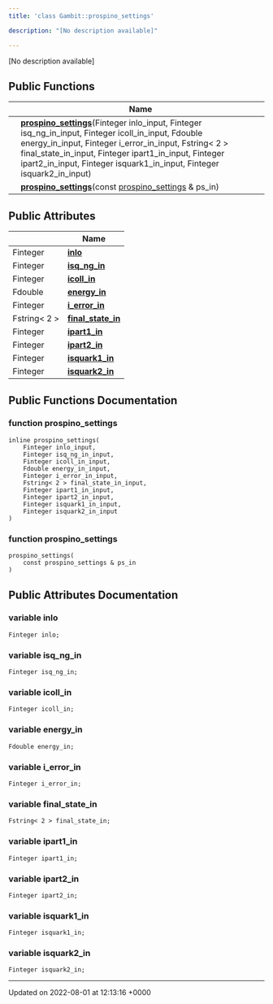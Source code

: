 ```yaml
---
title: 'class Gambit::prospino_settings'

description: "[No description available]"

---
```









[No description available]

## Public Functions

|                | Name           |
| -------------- | -------------- |
| | **[prospino_settings](/documentation/code/classes/classgambit_1_1prospino__settings/#function-prospino-settings)**(Finteger inlo_input, Finteger isq_ng_in_input, Finteger icoll_in_input, Fdouble energy_in_input, Finteger i_error_in_input, Fstring< 2 > final_state_in_input, Finteger ipart1_in_input, Finteger ipart2_in_input, Finteger isquark1_in_input, Finteger isquark2_in_input) |
| | **[prospino_settings](/documentation/code/classes/classgambit_1_1prospino__settings/#function-prospino-settings)**(const [prospino_settings](/documentation/code/classes/classgambit_1_1prospino__settings/) & ps_in) |

## Public Attributes

|                | Name           |
| -------------- | -------------- |
| Finteger | **[inlo](/documentation/code/classes/classgambit_1_1prospino__settings/#variable-inlo)**  |
| Finteger | **[isq_ng_in](/documentation/code/classes/classgambit_1_1prospino__settings/#variable-isq-ng-in)**  |
| Finteger | **[icoll_in](/documentation/code/classes/classgambit_1_1prospino__settings/#variable-icoll-in)**  |
| Fdouble | **[energy_in](/documentation/code/classes/classgambit_1_1prospino__settings/#variable-energy-in)**  |
| Finteger | **[i_error_in](/documentation/code/classes/classgambit_1_1prospino__settings/#variable-i-error-in)**  |
| Fstring< 2 > | **[final_state_in](/documentation/code/classes/classgambit_1_1prospino__settings/#variable-final-state-in)**  |
| Finteger | **[ipart1_in](/documentation/code/classes/classgambit_1_1prospino__settings/#variable-ipart1-in)**  |
| Finteger | **[ipart2_in](/documentation/code/classes/classgambit_1_1prospino__settings/#variable-ipart2-in)**  |
| Finteger | **[isquark1_in](/documentation/code/classes/classgambit_1_1prospino__settings/#variable-isquark1-in)**  |
| Finteger | **[isquark2_in](/documentation/code/classes/classgambit_1_1prospino__settings/#variable-isquark2-in)**  |

## Public Functions Documentation

### function prospino_settings

```
inline prospino_settings(
    Finteger inlo_input,
    Finteger isq_ng_in_input,
    Finteger icoll_in_input,
    Fdouble energy_in_input,
    Finteger i_error_in_input,
    Fstring< 2 > final_state_in_input,
    Finteger ipart1_in_input,
    Finteger ipart2_in_input,
    Finteger isquark1_in_input,
    Finteger isquark2_in_input
)
```


### function prospino_settings

```
prospino_settings(
    const prospino_settings & ps_in
)
```


## Public Attributes Documentation

### variable inlo

```
Finteger inlo;
```


### variable isq_ng_in

```
Finteger isq_ng_in;
```


### variable icoll_in

```
Finteger icoll_in;
```


### variable energy_in

```
Fdouble energy_in;
```


### variable i_error_in

```
Finteger i_error_in;
```


### variable final_state_in

```
Fstring< 2 > final_state_in;
```


### variable ipart1_in

```
Finteger ipart1_in;
```


### variable ipart2_in

```
Finteger ipart2_in;
```


### variable isquark1_in

```
Finteger isquark1_in;
```


### variable isquark2_in

```
Finteger isquark2_in;
```


-------------------------------

Updated on 2022-08-01 at 12:13:16 +0000